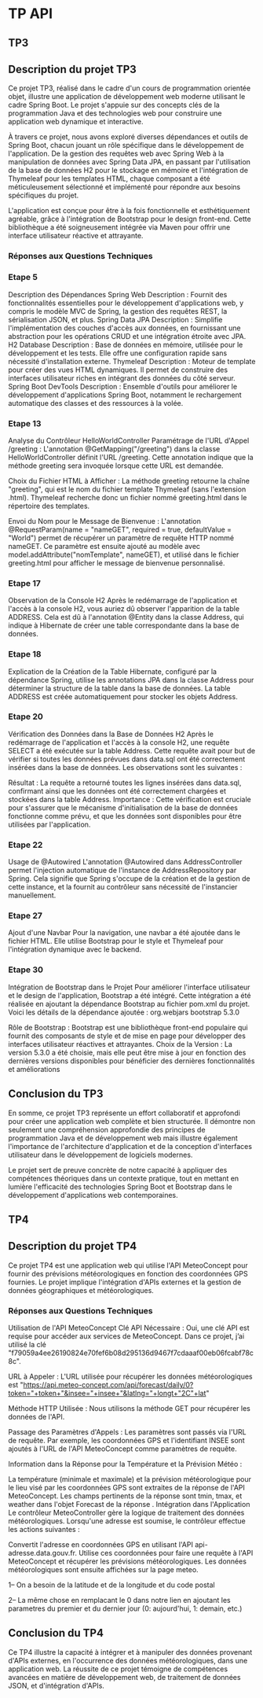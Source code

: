 # TP API
## TP3
## Description du projet TP3
Ce projet TP3, réalisé dans le cadre d'un cours de programmation orientée objet, illustre une application de développement web moderne utilisant le cadre Spring Boot. Le projet s'appuie sur des concepts clés de la programmation Java et des technologies web pour construire une application web dynamique et interactive.

À travers ce projet, nous avons exploré diverses dépendances et outils de Spring Boot, chacun jouant un rôle spécifique dans le développement de l'application. De la gestion des requêtes web avec Spring Web à la manipulation de données avec Spring Data JPA, en passant par l'utilisation de la base de données H2 pour le stockage en mémoire et l'intégration de Thymeleaf pour les templates HTML, chaque composant a été méticuleusement sélectionné et implémenté pour répondre aux besoins spécifiques du projet.

L'application est conçue pour être à la fois fonctionnelle et esthétiquement agréable, grâce à l'intégration de Bootstrap pour le design front-end. Cette bibliothèque a été soigneusement intégrée via Maven pour offrir une interface utilisateur réactive et attrayante.

### Réponses aux Questions Techniques
### Etape 5
Description des Dépendances
Spring Web
Description : Fournit des fonctionnalités essentielles pour le développement d'applications web, y compris le modèle MVC de Spring, la gestion des requêtes REST, la sérialisation JSON, et plus.
Spring Data JPA
Description : Simplifie l'implémentation des couches d'accès aux données, en fournissant une abstraction pour les opérations CRUD et une intégration étroite avec JPA.
H2 Database
Description : Base de données en mémoire, utilisée pour le développement et les tests. Elle offre une configuration rapide sans nécessité d'installation externe.
Thymeleaf
Description : Moteur de template pour créer des vues HTML dynamiques. Il permet de construire des interfaces utilisateur riches en intégrant des données du côté serveur.
Spring Boot DevTools
Description : Ensemble d'outils pour améliorer le développement d'applications Spring Boot, notamment le rechargement automatique des classes et des ressources à la volée.

### Etape 13
Analyse du Contrôleur HelloWorldController
Paramétrage de l'URL d'Appel /greeting :
L'annotation @GetMapping("/greeting") dans la classe HelloWorldController définit l'URL /greeting. Cette annotation indique que la méthode greeting sera invoquée lorsque cette URL est demandée.

Choix du Fichier HTML à Afficher :
La méthode greeting retourne la chaîne "greeting", qui est le nom du fichier template Thymeleaf (sans l'extension .html). Thymeleaf recherche donc un fichier nommé greeting.html dans le répertoire des templates.

Envoi du Nom pour le Message de Bienvenue :
L'annotation @RequestParam(name = "nameGET", required = true, defaultValue = "World") permet de récupérer un paramètre de requête HTTP nommé nameGET. Ce paramètre est ensuite ajouté au modèle avec model.addAttribute("nomTemplate", nameGET), et utilisé dans le fichier greeting.html pour afficher le message de bienvenue personnalisé.

### Etape 17
Observation de la Console H2
Après le redémarrage de l'application et l'accès à la console H2, vous auriez dû observer l'apparition de la table ADDRESS. Cela est dû à l'annotation @Entity dans la classe Address, qui indique à Hibernate de créer une table correspondante dans la base de données.

### Etape 18
Explication de la Création de la Table
Hibernate, configuré par la dépendance Spring, utilise les annotations JPA dans la classe Address pour déterminer la structure de la table dans la base de données. La table ADDRESS est créée automatiquement pour stocker les objets Address.

### Etape 20
Vérification des Données dans la Base de Données H2
Après le redémarrage de l'application et l'accès à la console H2, une requête SELECT a été exécutée sur la table Address. Cette requête avait pour but de vérifier si toutes les données prévues dans data.sql ont été correctement insérées dans la base de données. Les observations sont les suivantes :

Résultat : La requête a retourné toutes les lignes insérées dans data.sql, confirmant ainsi que les données ont été correctement chargées et stockées dans la table Address.
Importance : Cette vérification est cruciale pour s'assurer que le mécanisme d'initialisation de la base de données fonctionne comme prévu, et que les données sont disponibles pour être utilisées par l'application.

### Etape 22
Usage de @Autowired
L'annotation @Autowired dans AddressController permet l'injection automatique de l'instance de AddressRepository par Spring. Cela signifie que Spring s'occupe de la création et de la gestion de cette instance, et la fournit au contrôleur sans nécessité de l'instancier manuellement.

### Etape 27
 Ajout d'une Navbar
Pour la navigation, une navbar a été ajoutée dans le fichier HTML. Elle utilise Bootstrap pour le style et Thymeleaf pour l'intégration dynamique avec le backend.

### Etape 30
 Intégration de Bootstrap dans le Projet
Pour améliorer l'interface utilisateur et le design de l'application, Bootstrap a été intégré. Cette intégration a été réalisée en ajoutant la dépendance Bootstrap au fichier pom.xml du projet. Voici les détails de la dépendance ajoutée :
<dependency>
    <groupId>org.webjars</groupId>
    <artifactId>bootstrap</artifactId>
    <version>5.3.0</version> <!-- La version peut être ajustée selon la dernière disponible -->
</dependency>

Rôle de Bootstrap : Bootstrap est une bibliothèque front-end populaire qui fournit des composants de style et de mise en page pour développer des interfaces utilisateur réactives et attrayantes.
Choix de la Version : La version 5.3.0 a été choisie, mais elle peut être mise à jour en fonction des dernières versions disponibles pour bénéficier des dernières fonctionnalités et améliorations

## Conclusion du TP3
En somme, ce projet TP3 représente un effort collaboratif et approfondi pour créer une application web complète et bien structurée. Il démontre non seulement une compréhension approfondie des principes de programmation Java et de développement web mais illustre également l'importance de l'architecture d'application et de la conception d'interfaces utilisateur dans le développement de logiciels modernes.

Le projet sert de preuve concrète de notre capacité à appliquer des compétences théoriques dans un contexte pratique, tout en mettant en lumière l'efficacité des technologies Spring Boot et Bootstrap dans le développement d'applications web contemporaines.

## TP4
## Description du projet TP4 

Ce projet TP4 est une application web qui utilise l'API MeteoConcept pour fournir des prévisions météorologiques en fonction des coordonnées GPS fournies. Le projet implique l'intégration d'APIs externes et la gestion de données géographiques et météorologiques.

### Réponses aux Questions Techniques

Utilisation de l'API MeteoConcept
Clé API Nécessaire : Oui, une clé API est requise pour accéder aux services de MeteoConcept. Dans ce projet, j’ai utilisé la clé "f79059a4ee26190824e70fef6b08d295136d9467f7cdaaaf00eb06fcabf78c8c".

URL à Appeler : L'URL utilisée pour récupérer les données météorologiques est "https://api.meteo-concept.com/api/forecast/daily/0?token="+token+"&insee="+insee+"&latlng="+longt+"2C"+lat"

Méthode HTTP Utilisée : Nous utilisons la méthode GET pour récupérer les données de l'API.

Passage des Paramètres d'Appels : Les paramètres sont passés via l'URL de requête. Par exemple, les coordonnées GPS et l'identifiant INSEE sont ajoutés à l'URL de l'API MeteoConcept comme paramètres de requête.

Information dans la Réponse pour la Température et la Prévision Météo :

La température (minimale et maximale) et la prévision météorologique pour le lieu visé par les coordonnées GPS sont extraites de la réponse de l'API MeteoConcept.
Les champs pertinents de la réponse sont tmin, tmax, et weather dans l'objet Forecast de la réponse
.
Intégration dans l'Application
Le contrôleur MeteoController gère la logique de traitement des données météorologiques. Lorsqu'une adresse est soumise, le contrôleur effectue les actions suivantes :

Convertit l'adresse en coordonnées GPS en utilisant l'API api-adresse.data.gouv.fr.
Utilise ces coordonnées pour faire une requête à l'API MeteoConcept et récupérer les prévisions météorologiques.
Les données météorologiques sont ensuite affichées sur la page meteo.


1– On a besoin de la latitude et de la longitude et du code postal

2– La même chose en remplacant le 0 dans notre lien en ajoutant les parametres du premier et du dernier jour (0: aujourd'hui, 1: demain, etc.)

## Conclusion du TP4

Ce TP4 illustre la capacité à intégrer et à manipuler des données provenant d'APIs externes, en l'occurrence des données météorologiques, dans une application web. La réussite de ce projet témoigne de compétences avancées en matière de développement web, de traitement de données JSON, et d'intégration d'APIs.


